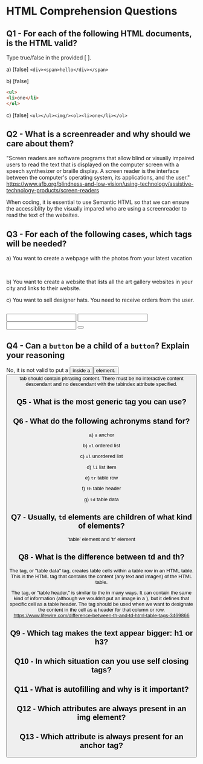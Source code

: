# HTML Comprehension Questions

## Q1 - For each of the following HTML documents, is the HTML valid?

Type true/false in the provided [ ].

a) [false] `<div><span>hello</div></span>`

b) [false]

```html
<ul>
<li>one</li>
</ol>
```

c) [false] `<ul></ul><img/><ol><li>one</li></ol>`

## Q2 - What is a screenreader and why should we care about them?

"Screen readers are software programs that allow blind or visually impaired users to read the text that is displayed on the computer screen with a speech synthesizer or braille display. A screen reader is the interface between the computer's operating system, its applications, and the user."
https://www.afb.org/blindness-and-low-vision/using-technology/assistive-technology-products/screen-readers

When coding, it is essential to use Semantic HTML so that we can ensure the accessiblity by the visually impared who are using a screenreader to read the text of the websites.

## Q3 - For each of the following cases, which tags will be needed?

a) You want to create a webpage with the photos from your latest vacation
<!DOCTYPE html>
<html>
    <head>
    </head>
    <body>
        <img>
        <img>
        <img>
    </body>
</html>

b) You want to create a website that lists all the art gallery websites in your city and links to their website.
<!DOCTYPE html>
<html>
    <head>
    </head>
    <body>
        <a></a>
        <a></a>
        <a></a>
    </body>
</html>

c) You want to sell designer hats. You need to receive orders from the user.
<!DOCTYPE html>
<html>
    <head>
    </head>
    <body>
        <image> <!-- This is to show the image of the hat I want to sell -->
        <p></p> <!-- Description of the hat, prices etc. -->
        <form>
            <input></input> <!-- Customer info, which hat to buy etc. -->
            <input></input> 
            <input></input> 
            <button></button> <!-- To submit the order -->
        </form>
    </body>
</html>

## Q4 - Can a `button` be a child of a `button`? Explain your reasoning
No, it is not valid to put a <button> inside a <button> element. <button> tab should contain phrasing content. There must be no interactive content descendant and no descendant with the tabindex attribute specified.


## Q5 - What is the most generic tag you can use?
<div>

## Q6 - What do the following achronyms stand for?

a) `a` anchor

b) `ol` ordered list

c) `ul` unordered list

d) `li` list item

e) `tr` table row

f) `th` table header

g) `td` table data

## Q7 - Usually, `td` elements are children of what kind of elements?
'table' element and 'tr' element

## Q8 - What is the difference between td and th?
The <td> tag, or "table data" tag, creates table cells within a table row in an HTML table. This is the HTML tag that contains the content (any text and images) of the HTML table.

The <th> tag, or "table header," is similar to the <td> in many ways. It can contain the same kind of information (although we wouldn't put an image in a <th>), but it defines that specific cell as a table header.
The <th> tag should be used when we want to designate the content in the cell as a header for that column or row.
https://www.lifewire.com/difference-between-th-and-td-html-table-tags-3469866

## Q9 - Which tag makes the text appear bigger: h1 or h3?

## Q10 - In which situation can you use self closing tags?

## Q11 - What is autofilling and why is it important?

## Q12 - Which attributes are always present in an img element?

## Q13 - Which attribute is always present for an anchor tag?
